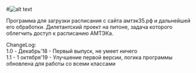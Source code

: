 #![alt text](https://a.radikal.ru/a34/1910/48/7cde403c4390.png)  

Программа для загрузки расписания с сайта амтэк35.рф и дальнейшей его обработки.
Дилетантский проект на питоне, задача которого облегчить доступ к расписанию АМТЭКа.
  

ChangeLog:  
1.0 - Декабрь'18 - Первый выпуск, не умеет ничего  
1.1 - 1 октября'19 - Улучшение первой версии, логика программы обновлена для работы со всеми классами
